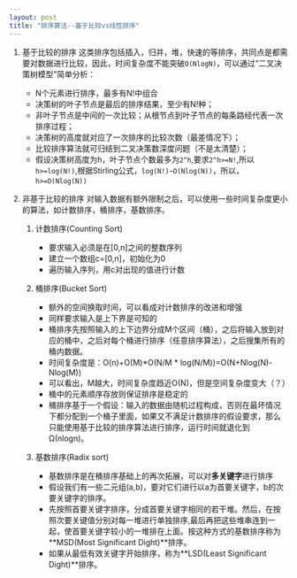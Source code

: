 ```yaml
---
layout: post
title: "排序算法--基于比较vs线性排序"
---
```


1. 基于比较的排序
    这类排序包括插入，归并，堆，快速的等排序，共同点是都需要对数据进行比较，因此，时间复杂度不能突破`O(NlogN)`，可以通过“二叉决策树模型”简单分析：  
    * N个元素进行排序，最多有N!中组合
    * 决策树的叶子节点是最后的排序结果，至少有N!种；
    * 非叶子节点是中间的一次比较；从根节点到叶子节点的每条路经代表一次排序过程；
    * 决策树的高度就对应了一次排序的比较次数（最差情况下）；
    * 比较排序算法就可归结到二叉决策数深度问题（不是太清楚）；
    * 假设决策树高度为h，叶子节点个数最多为`2^h`,要求`2^h>=N!`,所以`h>=log(N!)`,根据Stirling公式，`log(N!)~O(Nlog(N))`，所以，`h>=O(Nlog(N))`

2. 非基于比较的排序
对输入数据有额外限制之后，可以使用一些时间复杂度更小的算法，如计数排序，桶排序，基数排序。
    1. 计数排序(Counting Sort)
        * 要求输入必须是在[0,n]之间的整数序列
        * 建立一个数组c=[0,n]，初始化为0
        * 遍历输入序列，用c对出现的值进行计数
    2. 桶排序(Bucket Sort)
        * 额外的空间换取时间，可以看成对计数排序的改进和增强
        * 同样要求输入是上下界是可知的
        * 桶排序先按照输入的上下边界分成M个区间（桶），之后将输入放到对应的桶中，之后对每个桶进行排序（任意排序算法），之后搜集所有的桶内数据。
        * 时间复杂度是：O(n)+O(M)*O(N/M * log(N/M))=O(N+Nlog(N)-Nlog(M))
        * 可以看出，M越大，时间复杂度趋近O(N)，但是空间复杂度变大（？）
        * 桶中的元素顺序存放则保证排序是稳定的
        * 桶排序基于一个假设：输入的数据由随机过程构成，否则在最坏情况下都分配到一个桶子里面，如果又不满足计数排序的假设要求，那么只能使用基于比较的排序算法进行排序，运行时间就退化到Ω(nlogn)。

    3. 基数排序(Radix sort)
        * 基数排序是在桶排序基础上的再次拓展，可以对**多关键字**进行排序
        * 假设我们有一些二元组(a,b)，要对它们进行以a为首要关键字，b的次要关键字的排序。
        * 先按照首要关键字排序，分成首要关键字相同的若干堆。然后，在按照次要关键值分别对每一堆进行单独排序,最后再把这些堆串连到一起，使首要关键字较小的一堆排在上面。按这种方式的基数排序称为**MSD(Most Significant Dight)**排序。
        * 如果从最低有效关键字开始排序，称为**LSD(Least Significant Dight)**排序。
